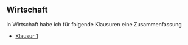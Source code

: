 ## Wirtschaft

In Wirtschaft habe ich für folgende Klausuren eine Zusammenfassung

* [Klausur 1 ](./kl-1/)